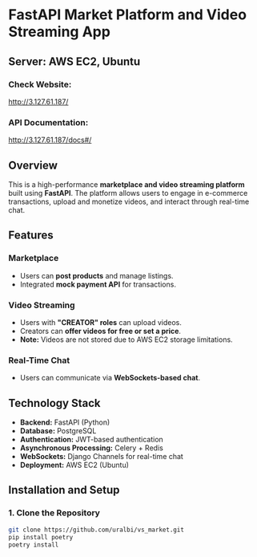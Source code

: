 # FastAPI Market Platform and Video Streaming App

## **Server: AWS EC2, Ubuntu**

### **Check Website:**  
<a href="http://3.127.61.187/" target="_blank">http://3.127.61.187/</a>  

### **API Documentation:**  
<a href="http://3.127.61.187/docs#/" target="_blank">http://3.127.61.187/docs#/</a>  

## **Overview**
This is a high-performance **marketplace and video streaming platform** built using **FastAPI**. The platform allows users to engage in e-commerce transactions, upload and monetize videos, and interact through real-time chat.

## **Features**
### **Marketplace**
- Users can **post products** and manage listings.  
- Integrated **mock payment API** for transactions.  

### **Video Streaming**
- Users with **"CREATOR" roles** can upload videos.  
- Creators can **offer videos for free or set a price**.  
- **Note:** Videos are not stored due to AWS EC2 storage limitations.  

### **Real-Time Chat**
- Users can communicate via **WebSockets-based chat**.  

## **Technology Stack**
- **Backend:** FastAPI (Python)  
- **Database:** PostgreSQL  
- **Authentication:** JWT-based authentication  
- **Asynchronous Processing:** Celery + Redis  
- **WebSockets:** Django Channels for real-time chat  
- **Deployment:** AWS EC2 (Ubuntu)  

## **Installation and Setup**
### **1. Clone the Repository**
```sh
git clone https://github.com/uralbi/vs_market.git
pip install poetry
poetry install
